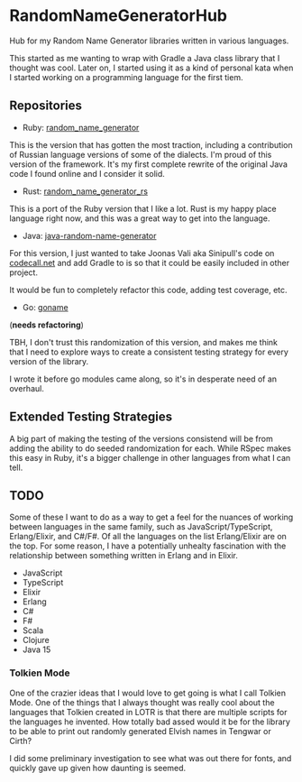 # RandomNameGeneratorHub

Hub for my Random Name Generator libraries written in various languages.

This started as me wanting to wrap with Gradle a Java class library that
I thought was cool. Later on, I started using it as a kind of personal
kata when I started working on a programming language for the first
tiem.

## Repositories

* Ruby:
  [random_name_generator](https://github.com/folkengine/random_name_generator)

This is the version that has gotten the most traction, including a
contribution of Russian language versions of some of the dialects. I'm
proud of this version of the framework. It's my first complete rewrite
of the original Java code I found online and I consider it solid.

* Rust:
  [random_name_generator_rs](https://github.com/folkengine/random_name_generator_rs)

This is a port of the Ruby version that I like a lot. Rust is my happy
place language right now, and this was a great way to get into the
language.

* Java:
  [java-random-name-generator](https://github.com/folkengine/java-random-name-generator)

For this version, I just wanted to take Joonas Vali aka Sinipull's code on
[codecall.net](http://forum.codecall.net/topic/49665-java-random-name-generator/)
and add Gradle to is so that it could be easily included in other project.

It would be fun to completely refactor this code, adding test coverage,
etc.

* Go: [goname](https://github.com/folkengine/goname)

(**needs refactoring**)

TBH, I don't trust this randomization of this version, and makes me
think that I need to explore ways to create a consistent testing
strategy for every version of the library.

I wrote it before go modules came along, so it's in desperate need of an
overhaul.

## Extended Testing Strategies

A big part of making the testing of the versions consistend will be from
adding the ability to do seeded randomization for each. While RSpec
makes this easy in Ruby, it's a bigger challenge in other languages from
what I can tell.

## TODO

Some of these I want to do as a way to get a feel for the nuances of
working between languages in the same family, such as
JavaScript/TypeScript, Erlang/Elixir, and C#/F#. Of all the languages on
the list Erlang/Elixir are on the top. For some reason, I have a
potentially unhealty fascination with the relationship between something
written in Erlang and in Elixir.

* JavaScript
* TypeScript
* Elixir
* Erlang
* C#
* F#
* Scala
* Clojure
* Java 15

### Tolkien Mode

One of the crazier ideas that I would love to get going is what I call
Tolkien Mode. One of the things that I always thought was really cool
about the languages that Tolkien created in LOTR is that there are
multiple scripts for the languages he invented. How totally bad assed
would it be for the library to be able to print out randomly generated
Elvish names in Tengwar or Cirth?

I did some preliminary investigation to see what was out there for
fonts, and quickly gave up given how daunting is seemed.
